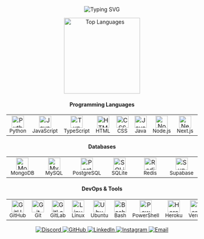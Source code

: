 
<p align="center">
  <img src="https://readme-typing-svg.demolab.com?font=Fira+Code&weight=600&size=21&duration=3000&pause=1000&color=3F8AFF&center=true&vCenter=true&random=false&width=600&lines=Welcome+to+my+GitHub+Profile!;Python+Developer+and+Automation+Engineer;Full-Stack+Web+and+AI+Developer;Software+Engineer+(Python+and+AI);Tech+Innovator+/+Product+Developer" alt="Typing SVG" />
</p>

<div align="center">

<!-- Top Languages -->
<img src="https://github-readme-stats.vercel.app/api/top-langs/?username=brutalharsh&layout=compact&hide_border=true&title_color=3F8AFF&text_color=c9d1d9&bg_color=0d1117&hide=Rust,Jinja,java,ruby,php,c%2B%2B,c%23,go,objective-c&langs_count=8" alt="Top Languages" height="200" />

</div>

<!-- Skills Section -->
<div align="center">

  <!-- Programming Languages -->
  <h4 align="center">Programming Languages</h4>
  <table align="center">
    <tr>
      <td align="center" width="70">
        <img src="https://skillicons.dev/icons?i=python" alt="Python" width="32" height="32" />
        <br><sub>Python</sub>
      </td>
      <td align="center" width="70">
        <img src="https://skillicons.dev/icons?i=js" alt="JavaScript" width="32" height="32" />
        <br><sub>JavaScript</sub>
      </td>
      <td align="center" width="70">
        <img src="https://skillicons.dev/icons?i=ts" alt="TypeScript" width="32" height="32" />
        <br><sub>TypeScript</sub>
      </td>
      <td align="center" width="70">
        <img src="https://skillicons.dev/icons?i=html" alt="HTML" width="32" height="32" />
        <br><sub>HTML</sub>
      </td>
      <td align="center" width="70">
        <img src="https://skillicons.dev/icons?i=css" alt="CSS" width="32" height="32" />
        <br><sub>CSS</sub>
      </td>
      <td align="center" width="70">
        <img src="https://skillicons.dev/icons?i=java" alt="Java" width="32" height="32" />
        <br><sub>Java</sub>
      </td>
      <td align="center" width="70">
        <img src="https://skillicons.dev/icons?i=nodejs" alt="Node.js" width="32" height="32" />
        <br><sub>Node.js</sub>
      </td>
      <td align="center" width="70">
        <img src="https://skillicons.dev/icons?i=nextjs" alt="Next.js" width="32" height="32" />
        <br><sub>Next.js</sub>
      </td>
      <td align="center" width="70">
        <img src="https://skillicons.dev/icons?i=swift" alt="Swift" width="32" height="32" />
        <br><sub>Swift</sub>
      </td>
      <td align="center" width="70">
        <img src="https://skillicons.dev/icons?i=kotlin" alt="Kotlin" width="32" height="32" />
        <br><sub>Kotlin</sub>
      </td>
    </tr>
  </table>

  <!-- Databases -->
  <h4 align="center">Databases</h4>
  <table align="center">
    <tr>
      <td align="center" width="70">
        <img src="https://skillicons.dev/icons?i=mongodb" alt="MongoDB" width="32" height="32" />
        <br><sub>MongoDB</sub>
      </td>
      <td align="center" width="70">
        <img src="https://skillicons.dev/icons?i=mysql" alt="MySQL" width="32" height="32" />
        <br><sub>MySQL</sub>
      </td>
      <td align="center" width="70">
        <img src="https://skillicons.dev/icons?i=postgres" alt="PostgreSQL" width="32" height="32" />
        <br><sub>PostgreSQL</sub>
      </td>
      <td align="center" width="70">
        <img src="https://skillicons.dev/icons?i=sqlite" alt="SQLite" width="32" height="32" />
        <br><sub>SQLite</sub>
      </td>
      <td align="center" width="70">
        <img src="https://skillicons.dev/icons?i=redis" alt="Redis" width="32" height="32" />
        <br><sub>Redis</sub>
      </td>
      <td align="center" width="70">
        <img src="https://skillicons.dev/icons?i=supabase" alt="Supabase" width="32" height="32" />
        <br><sub>Supabase</sub>
      </td>
    </tr>
  </table>

  <!-- DevOps & Tools -->
  <h4 align="center">DevOps & Tools</h4>
  <table align="center">
    <tr>
      <td align="center" width="70">
        <img src="https://skillicons.dev/icons?i=github" alt="GitHub" width="32" height="32" />
        <br><sub>GitHub</sub>
      </td>
      <td align="center" width="70">
        <img src="https://skillicons.dev/icons?i=git" alt="Git" width="32" height="32" />
        <br><sub>Git</sub>
      </td>
      <td align="center" width="70">
        <img src="https://skillicons.dev/icons?i=gitlab" alt="GitLab" width="32" height="32" />
        <br><sub>GitLab</sub>
      </td>
      <td align="center" width="70">
        <img src="https://skillicons.dev/icons?i=linux" alt="Linux" width="32" height="32" />
        <br><sub>Linux</sub>
      </td>
      <td align="center" width="70">
        <img src="https://skillicons.dev/icons?i=ubuntu" alt="Ubuntu" width="32" height="32" />
        <br><sub>Ubuntu</sub>
      </td>
      <td align="center" width="70">
        <img src="https://skillicons.dev/icons?i=bash" alt="Bash" width="32" height="32" />
        <br><sub>Bash</sub>
      </td>
      <td align="center" width="70">
        <img src="https://skillicons.dev/icons?i=powershell" alt="PowerShell" width="32" height="32" />
        <br><sub>PowerShell</sub>
      </td>
      <td align="center" width="70">
        <img src="https://skillicons.dev/icons?i=heroku" alt="Heroku" width="32" height="32" />
        <br><sub>Heroku</sub>
      </td>
      <td align="center" width="70">
        <img src="https://skillicons.dev/icons?i=vercel" alt="Vercel" width="32" height="32" />
        <br><sub>Vercel</sub>
      </td>
      <td align="center" width="70">
        <img src="https://skillicons.dev/icons?i=azure" alt="Azure" width="32" height="32" />
        <br><sub>Azure</sub>
      </td>
      <td align="center" width="70">
        <img src="https://skillicons.dev/icons?i=gcp" alt="GCP" width="32" height="32" />
        <br><sub>GCP</sub>
      </td>
    </tr>
  </table>

</div>

<!-- Social Links with Badges -->
<div align="center">
  <a href="https://discordapp.com/users/271140080188522497">
    <img src="https://img.shields.io/badge/Discord-5865F2?style=flat&logo=discord&logoColor=white" alt="Discord" />
  </a>
  <a href="https://github.com/brutalharsh">
    <img src="https://img.shields.io/badge/GitHub-100000?style=flat&logo=github&logoColor=white" alt="GitHub" />
  </a>
  <a href="https://linkedin.com/in/harsh-kadyan">
    <img src="https://img.shields.io/badge/LinkedIn-0077B5?style=flat&logo=linkedin&logoColor=white" alt="LinkedIn" />
  </a>
  <a href="https://instagram.com/brutal_harsh">
    <img src="https://img.shields.io/badge/Instagram-E4405F?style=flat&logo=instagram" alt="Instagram" />
  </a>
  <a href="mailto:harshkadyan099@gmail.com">
    <img src="https://img.shields.io/badge/Email-D14836?style=flat&logo=gmail&logoColor=white" alt="Email" />
  </a>
</div>